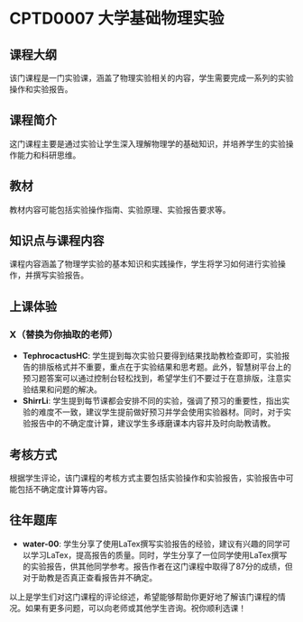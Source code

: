 # CPTD0007 大学基础物理实验
## 课程大纲
该门课程是一门实验课，涵盖了物理实验相关的内容，学生需要完成一系列的实验操作和实验报告。

## 课程简介
这门课程主要是通过实验让学生深入理解物理学的基础知识，并培养学生的实验操作能力和科研思维。

## 教材
教材内容可能包括实验操作指南、实验原理、实验报告要求等。

## 知识点与课程内容
课程内容涵盖了物理学实验的基本知识和实践操作，学生将学习如何进行实验操作，并撰写实验报告。

## 上课体验
### X（替换为你抽取的老师）
- **TephrocactusHC**: 学生提到每次实验只要得到结果找助教检查即可，实验报告的排版格式并不重要，重点在于实验结果和思考题。此外，智慧树平台上的预习题答案可以通过控制台轻松找到，希望学生们不要过于在意排版，注意实验结果和问题的解决。
- **ShirrLi**: 学生提到每节课都会安排不同的实验，强调了预习的重要性，指出实验的难度不一致，建议学生提前做好预习并学会使用实验器材。同时，对于实验报告中的不确定度计算，建议学生多琢磨课本内容并及时向助教请教。

## 考核方式
根据学生评论，该门课程的考核方式主要包括实验操作和实验报告，实验报告中可能包括不确定度计算等内容。

## 往年题库
- **water-00**: 学生分享了使用LaTex撰写实验报告的经验，建议有兴趣的同学可以学习LaTex，提高报告的质量。同时，学生分享了一位同学使用LaTex撰写的实验报告，供其他同学参考。报告作者在这门课程中取得了87分的成绩，但对于助教是否真正查看报告并不确定。

以上是学生们对这门课程的评论综述，希望能够帮助你更好地了解该门课程的情况。如果有更多问题，可以向老师或其他学生咨询。祝你顺利选课！